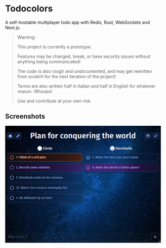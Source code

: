 # Todocolors

A self-hostable multiplayer todo app with Redis, Rust, WebSockets and Next.js.

> Warning:
>
> This project is currently a prototype.
> 
> Features may be changed, break, or have security issues without anything being communicated!
> 
> The code is also rough and undocumented, and may get rewritten from scratch for the next iteration of the project!
> 
> Terms are also written half in Italian and half in English for whatever reason. Whoops!
> 
> Use and contribute at your own risk.

## Screenshots

![Screenshot of the application, detailing a nonsensical "Plan for conquering the world"](screenshot.png 'Screenshot of the application, detailing a nonsensical "Plan for conquering the world')